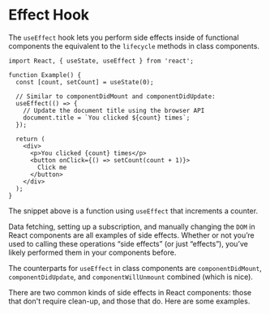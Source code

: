 # Effect Hook

The `useEffect` hook lets you perform side effects inside of functional components the equivalent to the `lifecycle` methods in class components.

```
import React, { useState, useEffect } from 'react';

function Example() {
  const [count, setCount] = useState(0);

  // Similar to componentDidMount and componentDidUpdate:
  useEffect(() => {
    // Update the document title using the browser API
    document.title = `You clicked ${count} times`;
  });

  return (
    <div>
      <p>You clicked {count} times</p>
      <button onClick={() => setCount(count + 1)}>
        Click me
      </button>
    </div>
  );
}
```

The snippet above is a function using `useEffect` that increments a counter.

Data fetching, setting up a subscription, and manually changing the `DOM` in React components are all examples of side effects. Whether or not you’re used to calling these operations “side effects” (or just “effects”), you’ve likely performed them in your components before.

The counterparts for `useEffect` in class components are `componentDidMount`, `componentDidUpdate`, and `componentWillUnmount` combined (which is nice).

There are two common kinds of side effects in React components: those that don't require clean-up, and those that do. Here are some examples.